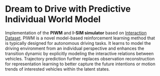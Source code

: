 # Dream to Drive with Predictive Individual World Model
Implementation of the **PIWM** and **I-SIM simulator** based on [Interaction Dataset][website_INTER]. PIWM is a novel model-based reinforcement learning method that is typically designed for autonomous driving tasks. It learns to model the driving environment from an individual perspective and enhances the transition dynamic by explicitly modeling the interactive relations between vehicles. Trajectory prediction further replaces observation reconstruction for representation learning to better capture the future intentions or motion trends of interested vehicles within the latent states. 

[website_INTER]: http://www.interaction-dataset.com/
